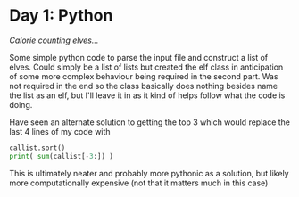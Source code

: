 # Day 1: Python

_Calorie counting elves..._

Some simple python code to parse the input file and construct a list
of elves. Could simply be a list of lists but created the elf class in
anticipation of some more complex behaviour being required in the
second part. Was not required in the end so the class basically does
nothing besides name the list as an elf, but I'll leave it in as it
kind of helps follow what the code is doing.

Have seen an alternate solution to getting the top 3 which would
replace the last 4 lines of my code with
```python
callist.sort()
print( sum(callist[-3:]) )
```
This is ultimately neater and probably more pythonic as a solution,
but likely more computationally expensive (not that it matters much in
this case)
